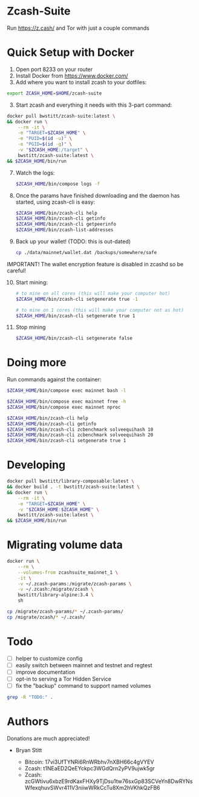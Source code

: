 # Zcash-Suite

Run https://z.cash/ and Tor with just a couple commands

# Quick Setup with Docker

1. Open port 8233 on your router
2. Install Docker from https://www.docker.com/
3. Add where you want to install zcash to your dotfiles:

```bash
export ZCASH_HOME=$HOME/zcash-suite
```

3. Start zcash and everything it needs with this 3-part command:
```bash
docker pull bwstitt/zcash-suite:latest \
&& docker run \
    --rm -it \
    -e "TARGET=$ZCASH_HOME" \
    -e "PUID=$(id -u)" \
    -e "PGID=$(id -g)" \
    -v "$ZCASH_HOME:/target" \
    bwstitt/zcash-suite:latest \
&& $ZCASH_HOME/bin/run
```

7. Watch the logs:

    ```bash
    $ZCASH_HOME/bin/compose logs -f
    ```
8. Once the params have finished downloading and the daemon has started, using zcash-cli is easy:

    ```bash
    $ZCASH_HOME/bin/zcash-cli help
    $ZCASH_HOME/bin/zcash-cli getinfo
    $ZCASH_HOME/bin/zcash-cli getpeerinfo
    $ZCASH_HOME/bin/zcash-list-addresses
    ```
9. Back up your wallet! (TODO: this is out-dated)

    ```bash
    cp ./data/mainnet/wallet.dat /backups/somewhere/safe
    ```

IMPORTANT! The wallet encryption feature is disabled in zcashd so be careful!

10. Start mining:

    ```bash
    # to mine on all cores (this will make your computer hot)
    $ZCASH_HOME/bin/zcash-cli setgenerate true -1

    # to mine on 1 cores (this will make your computer not as hot)
    $ZCASH_HOME/bin/zcash-cli setgenerate true 1
    ```
10. Stop mining

    ```bash
    $ZCASH_HOME/bin/zcash-cli setgenerate false
    ```


# Doing more

Run commands against the container:
```bash
$ZCASH_HOME/bin/compose exec mainnet bash -l

$ZCASH_HOME/bin/compose exec mainnet free -h
$ZCASH_HOME/bin/compose exec mainnet nproc

$ZCASH_HOME/bin/zcash-cli help
$ZCASH_HOME/bin/zcash-cli getinfo
$ZCASH_HOME/bin/zcash-cli zcbenchmark solveequihash 10
$ZCASH_HOME/bin/zcash-cli zcbenchmark solveequihash 20
$ZCASH_HOME/bin/zcash-cli setgenerate true 1
```


# Developing

```bash
docker pull bwstitt/library-composable:latest \
&& docker build . -t bwstitt/zcash-suite:latest \
&& docker run \
    --rm -it \
    -e "TARGET=$ZCASH_HOME" \
    -v "$ZCASH_HOME:$ZCASH_HOME" \
    bwstitt/zcash-suite:latest \
&& $ZCASH_HOME/bin/run
```


# Migrating volume data

```bash
docker run \
    --rm \
    --volumes-from zcashsuite_mainnet_1 \
    -it \
    -v ~/.zcash-params:/migrate/zcash-params \
    -v ~/.zcash:/migrate/zcash \
    bwstitt/library-alpine:3.4 \
    sh
```

```bash
cp /migrate/zcash-params/* ~/.zcash-params/
cp /migrate/zcash/* ~/.zcash/
```


# Todo

 * [ ] helper to customize config
 * [ ] easily switch between mainnet and testnet and regtest
 * [ ] improve documentation
 * [ ] opt-in to serving a Tor Hidden Service
 * [ ] fix the "backup" command to support named volumes

```bash
grep -R "TODO:" .
```


# Authors

Donations are much appreciated!

 - Bryan Stitt <bryan at stitthappens.com>
     - Bitcoin: 17vi3UfTYNRi6RnWRbhv7nXBH66c4gVYEV
     - Zcash: t1NEaED2QeEYckpc3WGdQrn2yPV9ujwk5gr
     - Zcash: zcGWtivu6xbzE9rdKaxFHXy9TjDsu1tw76sxGp83SCVeYn8DwRYNsWfexqhuvSWvr411V3niiwWRkCcTu8Xm2hVKhkQzFB6
